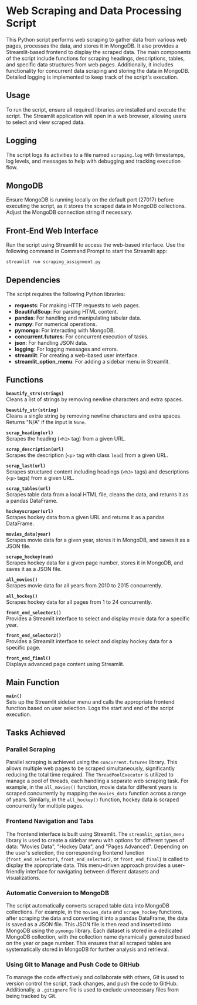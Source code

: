 # Web Scraping and Data Processing Script

This Python script performs web scraping to gather data from various web pages, processes the data, and stores it in MongoDB. It also provides a Streamlit-based frontend to display the scraped data. The main components of the script include functions for scraping headings, descriptions, tables, and specific data structures from web pages. Additionally, it includes functionality for concurrent data scraping and storing the data in MongoDB. Detailed logging is implemented to keep track of the script's execution.

## Usage

To run the script, ensure all required libraries are installed and execute the script. The Streamlit application will open in a web browser, allowing users to select and view scraped data.

## Logging

The script logs its activities to a file named `scraping.log` with timestamps, log levels, and messages to help with debugging and tracking execution flow.

## MongoDB

Ensure MongoDB is running locally on the default port (27017) before executing the script, as it stores the scraped data in MongoDB collections. Adjust the MongoDB connection string if necessary.

## Front-End Web Interface

Run the script using Streamlit to access the web-based interface. Use the following command in Command Prompt to start the Streamlit app:

```
streamlit run scraping_assignment.py
```

## Dependencies

The script requires the following Python libraries:
- **requests**: For making HTTP requests to web pages.
- **BeautifulSoup**: For parsing HTML content.
- **pandas**: For handling and manipulating tabular data.
- **numpy**: For numerical operations.
- **pymongo**: For interacting with MongoDB.
- **concurrent.futures**: For concurrent execution of tasks.
- **json**: For handling JSON data.
- **logging**: For logging messages and errors.
- **streamlit**: For creating a web-based user interface.
- **streamlit_option_menu**: For adding a sidebar menu in Streamlit.

## Functions

**`beautify_strs(strings)`**  
Cleans a list of strings by removing newline characters and extra spaces.

**`beautify_str(string)`**  
Cleans a single string by removing newline characters and extra spaces. Returns "N/A" if the input is `None`.

**`scrap_heading(url)`**  
Scrapes the heading (`<h1>` tag) from a given URL.

**`scrap_description(url)`**  
Scrapes the description (`<p>` tag with class `lead`) from a given URL.

**`scrap_last(url)`**  
Scrapes structured content including headings (`<h3>` tags) and descriptions (`<p>` tags) from a given URL.

**`scrap_tables(url)`**  
Scrapes table data from a local HTML file, cleans the data, and returns it as a pandas DataFrame.

**`hockeyscraper(url)`**  
Scrapes hockey data from a given URL and returns it as a pandas DataFrame.

**`movies_data(year)`**  
Scrapes movie data for a given year, stores it in MongoDB, and saves it as a JSON file.

**`scrape_hockey(num)`**  
Scrapes hockey data for a given page number, stores it in MongoDB, and saves it as a JSON file.

**`all_movies()`**  
Scrapes movie data for all years from 2010 to 2015 concurrently.

**`all_hockey()`**  
Scrapes hockey data for all pages from 1 to 24 concurrently.

**`front_end_selector1()`**  
Provides a Streamlit interface to select and display movie data for a specific year.

**`front_end_selector2()`**  
Provides a Streamlit interface to select and display hockey data for a specific page.

**`front_end_final()`**  
Displays advanced page content using Streamlit.

## Main Function

**`main()`**  
Sets up the Streamlit sidebar menu and calls the appropriate frontend function based on user selection. Logs the start and end of the script execution.

## Tasks Achieved

### Parallel Scraping

Parallel scraping is achieved using the `concurrent.futures` library. This allows multiple web pages to be scraped simultaneously, significantly reducing the total time required. The `ThreadPoolExecutor` is utilized to manage a pool of threads, each handling a separate web scraping task. For example, in the `all_movies()` function, movie data for different years is scraped concurrently by mapping the `movies_data` function across a range of years. Similarly, in the `all_hockey()` function, hockey data is scraped concurrently for multiple pages.

### Frontend Navigation and Tabs

The frontend interface is built using Streamlit. The `streamlit_option_menu` library is used to create a sidebar menu with options for different types of data: "Movies Data", "Hockey Data", and "Pages Advanced". Depending on the user's selection, the corresponding frontend function (`front_end_selector1`, `front_end_selector2`, or `front_end_final`) is called to display the appropriate data. This menu-driven approach provides a user-friendly interface for navigating between different datasets and visualizations.

### Automatic Conversion to MongoDB

The script automatically converts scraped table data into MongoDB collections. For example, in the `movies_data` and `scrape_hockey` functions, after scraping the data and converting it into a pandas DataFrame, the data is saved as a JSON file. This JSON file is then read and inserted into MongoDB using the `pymongo` library. Each dataset is stored in a dedicated MongoDB collection, with the collection name dynamically generated based on the year or page number. This ensures that all scraped tables are systematically stored in MongoDB for further analysis and retrieval.

### Using Git to Manage and Push Code to GitHub

To manage the code effectively and collaborate with others, Git is used to version control the script, track changes, and push the code to GitHub. Additionally, a `.gitignore` file is used to exclude unnecessary files from being tracked by Git.
